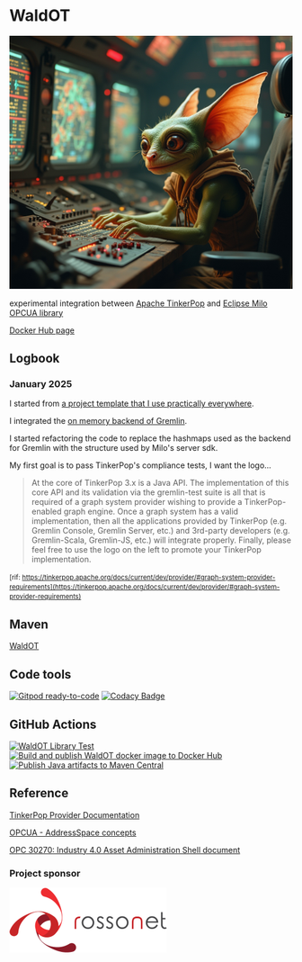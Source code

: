 # WaldOT

[![WaldOT logo](https://raw.githubusercontent.com/rossonet/waldot/refs/heads/master/artwork/logo.png)](https://github.com/rossonet/waldot)

experimental integration between [Apache TinkerPop](https://tinkerpop.apache.org/gremlin.html) and [Eclipse Milo OPCUA library](https://projects.eclipse.org/projects/iot.milo)

[Docker Hub page](https://hub.docker.com/r/rossonet/waldot)

## Logbook

### January 2025

I started from [a project template that I use practically everywhere](https://github.com/rossonet/TemplateConsoleApplication).

I integrated the [on memory backend of Gremlin](https://github.com/rossonet/tinkerpop/tree/master/tinkergraph-gremlin).

I started refactoring the code to replace the hashmaps used as the backend for Gremlin with the structure used by Milo's server sdk.

My first goal is to pass TinkerPop's compliance tests, I want the logo...

> At the core of TinkerPop 3.x is a Java API. The implementation of this core API and its validation via the gremlin-test suite is all that is required of a graph system provider wishing to provide a TinkerPop-enabled graph engine. Once a graph system has a valid implementation, then all the applications provided by TinkerPop (e.g. Gremlin Console, Gremlin Server, etc.) and 3rd-party developers (e.g. Gremlin-Scala, Gremlin-JS, etc.) will integrate properly. Finally, please feel free to use the logo on the left to promote your TinkerPop implementation.

<small>[rif: https://tinkerpop.apache.org/docs/current/dev/provider/#graph-system-provider-requirements](https://tinkerpop.apache.org/docs/current/dev/provider/#graph-system-provider-requirements)</small>

## Maven

[WaldOT](https://mvnrepository.com/artifact/net.rossonet.waldot)

## Code tools

[![Gitpod ready-to-code](https://img.shields.io/badge/Gitpod-ready--to--code-blue?logo=gitpod)](https://gitpod.io/#https://github.com/rossonet/waldot)
[![Codacy Badge](https://app.codacy.com/project/badge/Grade/b00164ee3a36444b920764db52634ebb)](https://app.codacy.com/gh/rossonet/waldot/dashboard?utm_source=gh&utm_medium=referral&utm_content=&utm_campaign=Badge_grade)

## GitHub Actions

[![WaldOT Library Test](https://github.com/rossonet/waldot/actions/workflows/test-on-master-with-gradle.yml/badge.svg?branch=master)](https://github.com/rossonet/waldot/actions/workflows/test-on-master-with-gradle.yml)
[![Build and publish WaldOT docker image to Docker Hub](https://github.com/rossonet/waldot/actions/workflows/publish-to-docker-hub.yml/badge.svg?branch=master)](https://github.com/rossonet/waldot/actions/workflows/publish-to-docker-hub.yml)
[![Publish Java artifacts to Maven Central](https://github.com/rossonet/waldot/actions/workflows/publish-to-maven.yml/badge.svg)](https://github.com/rossonet/waldot/actions/workflows/publish-to-maven.yml)

## Reference

[TinkerPop Provider Documentation](https://tinkerpop.apache.org/docs/current/dev/provider/)

[OPCUA - AddressSpace concepts](https://reference.opcfoundation.org/Core/Part3/v104/docs/4)

[OPC 30270: Industry 4.0 Asset Administration Shell document](https://reference.opcfoundation.org/I4AAS/v100/docs/)


### Project sponsor 

[![Rossonet s.c.a r.l.](https://raw.githubusercontent.com/rossonet/images/main/artwork/rossonet-logo/png/rossonet-logo_280_115.png)](https://www.rossonet.net)



